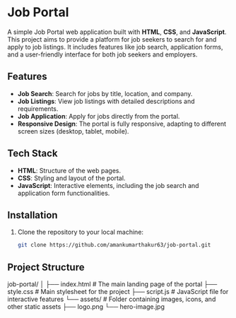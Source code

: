 
# Job Portal

A simple Job Portal web application built with **HTML**, **CSS**, and **JavaScript**. This project aims to provide a platform for job seekers to search for and apply to job listings. It includes features like job search, application forms, and a user-friendly interface for both job seekers and employers.

## Features

- **Job Search**: Search for jobs by title, location, and company.
- **Job Listings**: View job listings with detailed descriptions and requirements.
- **Job Application**: Apply for jobs directly from the portal.
- **Responsive Design**: The portal is fully responsive, adapting to different screen sizes (desktop, tablet, mobile).

## Tech Stack

- **HTML**: Structure of the web pages.
- **CSS**: Styling and layout of the portal.
- **JavaScript**: Interactive elements, including the job search and application form functionalities.

## Installation

1. Clone the repository to your local machine:

   ```bash
   git clone https://github.com/amankumarthakur63/job-portal.git

## Project Structure 

job-portal/
│
├── index.html          # The main landing page of the portal
├── style.css           # Main stylesheet for the project
├── script.js           # JavaScript file for interactive features
└── assets/             # Folder containing images, icons, and other static assets
    ├── logo.png
    └── hero-image.jpg
